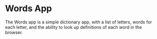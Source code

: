 # Words App
The Words app is a simple dictionary app, with a list of letters, words for each letter, and the ability to look up definitions of each word in the browser.
